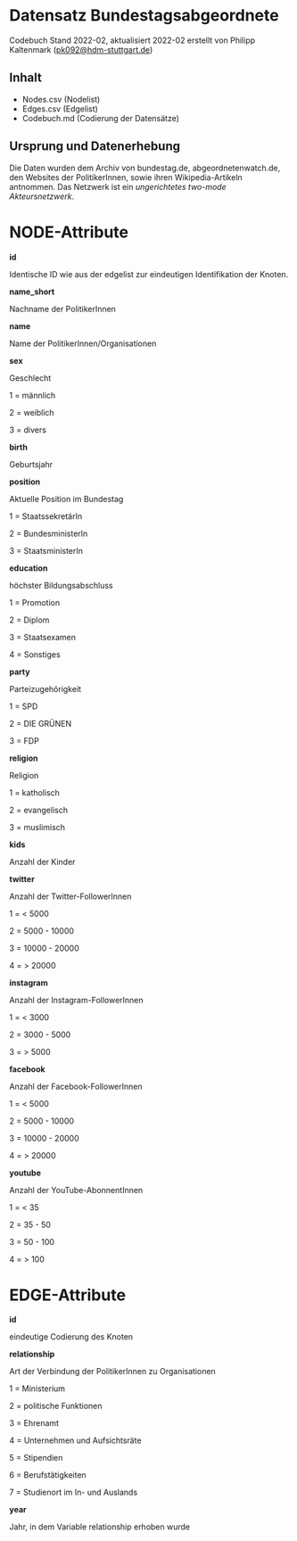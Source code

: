# Datensatz Bundestagsabgeordnete #
Codebuch Stand 2022-02, aktualisiert 2022-02
erstellt von Philipp Kaltenmark (pk092@hdm-stuttgart.de)

## Inhalt
- Nodes.csv (Nodelist)
- Edges.csv (Edgelist)
- Codebuch.md (Codierung der Datensätze)

## Ursprung und Datenerhebung

Die Daten wurden dem Archiv von bundestag.de, abgeordnetenwatch.de, den Websites der PolitikerInnen, sowie ihren Wikipedia-Artikeln antnommen.
Das Netzwerk ist ein *ungerichtetes two-mode Akteursnetzwerk*.


# NODE-Attribute  
  
**id**  

Identische ID wie aus der edgelist zur eindeutigen Identifikation der Knoten.

**name_short**

Nachname der PolitikerInnen

**name**

Name der PolitikerInnen/Organisationen

**sex**    

Geschlecht

1 = männlich 

2 = weiblich 

3 = divers
  
**birth**

Geburtsjahr

**position**

Aktuelle Position im Bundestag

1 = StaatssekretärIn

2 = BundesministerIn

3 = StaatsministerIn

**education**

höchster Bildungsabschluss

1 = Promotion

2 = Diplom

3 = Staatsexamen

4 = Sonstiges

**party**

Parteizugehörigkeit

1 = SPD

2 = DIE GRÜNEN

3 = FDP

**religion**

Religion

1 = katholisch

2 = evangelisch

3 = muslimisch

**kids**

Anzahl der Kinder

**twitter**

Anzahl der Twitter-FollowerInnen

1 = < 5000

2 = 5000 - 10000

3 = 10000 - 20000

4 = > 20000

**instagram**

Anzahl der Instagram-FollowerInnen

1 = < 3000

2 = 3000 - 5000

3 = > 5000

**facebook**

Anzahl der Facebook-FollowerInnen

1 = < 5000

2 = 5000 - 10000

3 = 10000 - 20000

4 = > 20000

**youtube**

Anzahl der YouTube-AbonnentInnen

1 = < 35

2 = 35 - 50

3 = 50 - 100

4 = > 100


# EDGE-Attribute

**id**  

eindeutige Codierung des Knoten

**relationship**

Art der Verbindung der PolitikerInnen zu Organisationen

1 = Ministerium

2 = politische Funktionen

3 = Ehrenamt

4 = Unternehmen und Aufsichtsräte

5 = Stipendien

6 = Berufstätigkeiten

7 = Studienort im In- und Auslands

**year**

Jahr, in dem Variable relationship erhoben wurde

##
